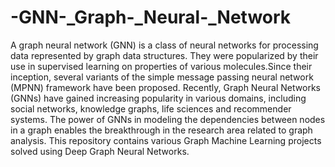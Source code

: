 # -GNN-_Graph-_Neural-_Network
A graph neural network (GNN) is a class of neural networks for processing data represented by graph data structures. They were popularized by their use in supervised learning on properties of various molecules.Since their inception, several variants of the simple message passing neural network (MPNN) framework have been proposed. Recently, Graph Neural Networks (GNNs) have gained increasing popularity in various domains, including social networks, knowledge graphs, life sciences and recommender systems. The power of GNNs in modeling the dependencies between nodes in a graph enables the breakthrough in the research area related to graph analysis. This repository contains various Graph Machine Learning projects solved using Deep Graph Neural Networks.


